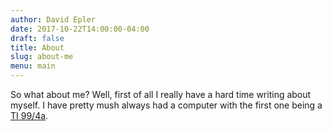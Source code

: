 ```yaml
---
author: David Epler
date: 2017-10-22T14:00:00-04:00
draft: false
title: About
slug: about-me
menu: main
---
```


So what about me? Well, first of all I really have a hard time writing about myself. I have pretty mush always had a computer with the first one being a [TI 99/4a](http://www.99er.net/).

